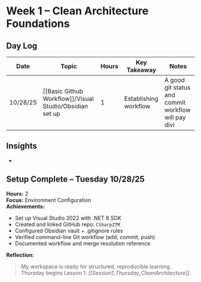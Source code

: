 # Week 1 – Clean Architecture Foundations

## Day Log
| Date     | Topic                                                   | Hours | Key Takeaway          | Notes                                               |
| -------- | ------------------------------------------------------- | ----- | --------------------- | --------------------------------------------------- |
| 10/28/25 | [[Basic Github Workflow]]/Visual Studio/Obsidian set up | 1     | Establishing workflow | A good git status and commit workflow will pay divi |

## Insights
- 

## Setup Complete – Tuesday 10/28/25

**Hours:** 2  
**Focus:** Environment Configuration  
**Achievements:**
- Set up Visual Studio 2022 with .NET 8 SDK
- Created and linked GitHub repo: `CSharpZTM`
- Configured Obsidian vault + .gitignore rules
- Verified command-line Git workflow (add, commit, push)
- Documented workflow and merge resolution reference

**Reflection:**
> My workspace is ready for structured, reproducible learning.  
> Thursday begins Lesson 1: *[[Session1_Thursday_CleanArchitecture]]*.
